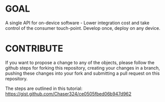 # GOAL

A single API for on-device software - Lower integration cost and take control of the consumer touch-point. Develop once, deploy on any device.

# CONTRIBUTE

If you want to propose a change to any of the objects, please follow the github steps for forking this repository, creating your changes in a branch, pushing these changes into your fork and submitting a pull request on this repository. 

The steps are outlined in this tutorial:
https://gist.github.com/Chaser324/ce0505fbed06b947d962 
